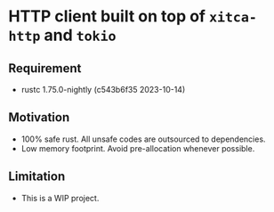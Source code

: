 # HTTP client built on top of `xitca-http` and `tokio`

## Requirement
- rustc 1.75.0-nightly (c543b6f35 2023-10-14)

## Motivation
- 100% safe rust. All unsafe codes are outsourced to dependencies.
- Low memory footprint. Avoid pre-allocation whenever possible.

## Limitation
- This is a WIP project.
